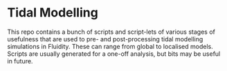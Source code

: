 # Tidal Modelling

This repo contains a bunch of scripts and script-lets of various stages of usefulness that are used to pre- and post-processing tidal modelling simulations in Fluidity. These can range from global to localised models. Scripts are usually generated for a one-off analysis, but bits may be useful in future.
